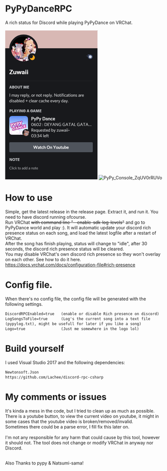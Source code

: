 
# PyPyDanceRPC
 A rich status for Discord while playing PyPyDance on VRChat. </br></br>
![Image of Yaktocat](https://github.com/ZuwaiiVR/PyPyDanceRPC/blob/main/Discord_3AAIQXExmh.png)
![PyPy_Console_ZqUV0rRUVo](https://user-images.githubusercontent.com/9972076/128694232-82736efa-12a3-4b2c-8595-76cd6e48b5ae.png)

# How to use
Simple, get the latest release in the release page.
Extract it, and run it. You need to have discord running ofcourse.</br>
Run VRChat ~~with command line "--enable-sdk-log-levels"~~ and go to PyPyDance world and play :). It will automatic update your discord rich presence status on each song, and load the latest logfile after a restart of VRChat.
</br>
After the song has finish playing, status will change to "idle", after 30 seconds, the discord rich presence status will be cleared.
</br>
You may disable VRChat's own discord rich presence so they won't overlay on each other.
See how to do it here. https://docs.vrchat.com/docs/configuration-file#rich-presence

# Config file.
When there's no config file, the config file will be generated with the following settings.

```
DiscordRPCEnabled=true   (enable or disable Rich presence on discord)
LogSongsToFile=true      (Log's the current song into a text file (pypylog.txt), might be usefull for later if you like a song)
Logo=true                (Just me somewhere in the logo lol)
```


# Build yourself
I used Visual Studio 2017 and the following dependencies:
```
Newtonsoft.Json
https://github.com/Lachee/discord-rpc-csharp
```

# My comments or issues
It's kinda a mess in the code, but I tried to clean up as much as possible.</br>
There is a youtube button, to view the current video on youtube, it might in some cases that the youtube video is broken/removed/invalid.</br>
Sometimes there could be a parse error, I fill fix this later on. </br></br>
I'm not any responsible for any harm that could cause by this tool, however it should not. The tool does not change or modify VRChat in anyway nor Discord. </br></br>

Also Thanks to pypy & Natsumi-sama!
